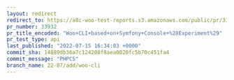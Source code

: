 ```yaml
---
layout: redirect
redirect_to: https://a8c-woo-test-reports.s3.amazonaws.com/public/pr/33932/api/index.html
pr_number: 33932
pr_title_encoded: "Woo+CLI+based+on+Symfony+Console+%28Experiment%29"
pr_test_type: api
last_published: "2022-07-15 16:34:03 +0000"
commit_sha: 14889db36a7c124208f8aea0020fc5b70c451fa4
commit_message: "PHPCS"
branch_name: 22-07/add/woo-cli
---
```

